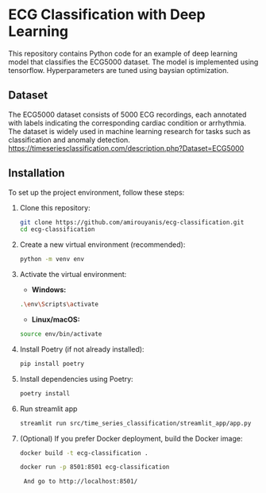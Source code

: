 # ECG Classification with Deep Learning

This repository contains Python code for an example of deep learning model that classifies the ECG5000 dataset. The model is implemented using tensorflow. Hyperparameters are tuned using baysian optimization.



## Dataset

The ECG5000 dataset consists of 5000 ECG recordings, each annotated with labels indicating the corresponding cardiac condition or arrhythmia. The dataset is widely used in machine learning research for tasks such as classification and anomaly detection. https://timeseriesclassification.com/description.php?Dataset=ECG5000



## Installation

To set up the project environment, follow these steps:

1. Clone this repository:

    ```bash
    git clone https://github.com/amirouyanis/ecg-classification.git
    cd ecg-classification
    ```

2. Create a new virtual environment (recommended):

    ```bash
    python -m venv env
    ```

3. Activate the virtual environment:

    - **Windows:**

    ```bash
    .\env\Scripts\activate
    ```

    - **Linux/macOS:**

    ```bash
    source env/bin/activate
    ```

4. Install Poetry (if not already installed):

    ```bash
    pip install poetry
    ```

5. Install dependencies using Poetry:

    ```bash
    poetry install
    ```
    
6. Run streamlit app
    ```bash
    streamlit run src/time_series_classification/streamlit_app/app.py
    ```

7. (Optional) If you prefer Docker deployment, build the Docker image:

    ```bash
    docker build -t ecg-classification .
    ```

    ```bash
    docker run -p 8501:8501 ecg-classification
    ```
        And go to http://localhost:8501/ 